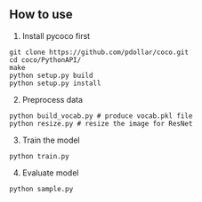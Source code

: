 ## How to use
1. Install pycoco first
```
git clone https://github.com/pdollar/coco.git
cd coco/PythonAPI/
make
python setup.py build
python setup.py install
```

2. Preprocess data
```
python build_vocab.py # produce vocab.pkl file
python resize.py # resize the image for ResNet
```
3. Train the model
```
python train.py
```

4. Evaluate model
```
python sample.py
```
